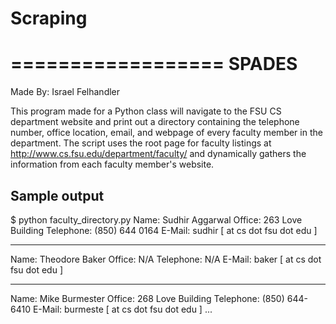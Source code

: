 # Scraping

==================
      SPADES
==================

Made By: Israel Felhandler

This program made for a Python class will navigate to the FSU CS department website and print out a directory containing the telephone number, office location,
email, and webpage of every faculty member in the department. The script uses the root page for faculty listings at http://www.cs.fsu.edu/department/faculty/ and dynamically gathers the information from each faculty member's website.

## Sample output

$ python faculty_directory.py
Name: Sudhir Aggarwal
Office: 263 Love Building
Telephone: (850) 644 0164
E-Mail: sudhir [ at cs dot fsu dot edu ]
****************************************
Name: Theodore Baker
Office: N/A
Telephone: N/A
E-Mail: baker [ at cs dot fsu dot edu ]
****************************************
Name: Mike Burmester
Office: 268 Love Building
Telephone: (850) 644-6410
E-Mail: burmeste [ at cs dot fsu dot edu ]
...
